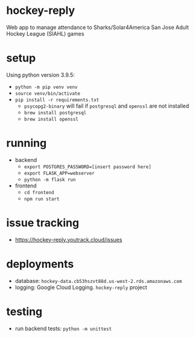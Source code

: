 # hockey-reply
Web app to manage attendance to Sharks/Solar4America San Jose Adult Hockey League (SIAHL) games

# setup
Using python version 3.9.5:
* `python -m pip venv venv`
* `source venv/bin/activate`
* `pip install -r requirements.txt`
  * `psycopg2-binary` will fail if `postgresql` and `openssl` are not installed
  * `brew install postgresql`
  * `brew install openssl`

# running
* backend
  * `export POSTGRES_PASSWORD=[insert password here]`
  * `export FLASK_APP=webserver`
  * `python -m flask run`
* frontend
  * `cd frontend`
  * `npm run start`

# issue tracking
* https://hockey-reply.youtrack.cloud/issues

# deployments
* database: `hockey-data.cb53hszvt88d.us-west-2.rds.amazonaws.com`
* logging: Google Cloud Logging. `hockey-reply` project

# testing
* run backend tests: `python -m unittest`
